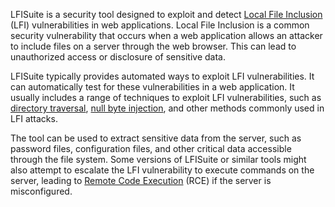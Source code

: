 LFISuite is a security tool designed to exploit and detect [Local File Inclusion]() (LFI) vulnerabilities in web applications. Local File Inclusion is a common security vulnerability that occurs when a web application allows an attacker to include files on a server through the web browser. This can lead to unauthorized access or disclosure of sensitive data.

LFISuite typically provides automated ways to exploit LFI vulnerabilities. It can automatically test for these vulnerabilities in a web application. It usually includes a range of techniques to exploit LFI vulnerabilities, such as [directory traversal](), [null byte injection](), and other methods commonly used in LFI attacks.

The tool can be used to extract sensitive data from the server, such as password files, configuration files, and other critical data accessible through the file system. Some versions of LFISuite or similar tools might also attempt to escalate the LFI vulnerability to execute commands on the server, leading to [Remote Code Execution]() (RCE) if the server is misconfigured.

